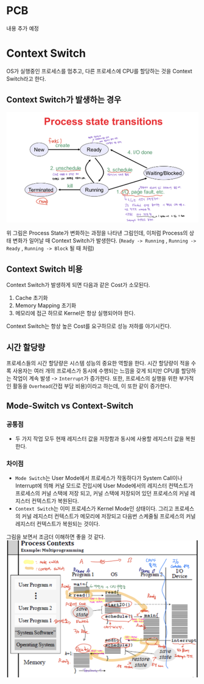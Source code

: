 # PCB
내용 추가 예정

# Context Switch

OS가 실행중인 프로세스를 멈추고, 다른 프로세스에 CPU를 할당하는 것을 Context Switch라고 한다.

## Context Switch가 발생하는 경우
![프로세스의 State](./img/states.png)

위 그림은 Process State가 변화하는 과정을 나타낸 그림인데, 이처럼 Process의 상태 변화가 일어날 때 Context Switch가 발생한다.
(`Ready -> Running` , `Running -> Ready` , `Running -> Block` 될 때 처럼)

## Context Switch 비용

Context Switch가 발생하게 되면 다음과 같은 Cost가 소모된다.

1. Cache 초기화
2. Memory Mapping 초기화
3. 메모리에 접근 하므로 Kernel은 항상 실행되어야 한다.

Context Switch는 항상 높은 Cost를 요구하므로 성능 저하를 야기시킨다.

## 시간 할당량

프로세스들의 시간 할당량은 시스템 성능의 중요한 역할을 한다. 시간 할당량이 적을 수록 사용자는 여러 개의 프로세스가 동시에 수행되는 느낌을 갖게 되지만 CPU를 할당하는 작업이 계속 발생 -> `Interrupt`가 증가한다.
또한, 프로세스의 실행을 위한 부가적인 활동을 `Overhead`(간접 부담 비용)이라고 하는데, 이 또한 같이 증가한다.

## Mode-Switch vs Context-Switch
### 공통점 
- 두 가지 작업 모두 현재 레지스터 값을 저장함과 동시에 사용할 레지스터 값을 복원한다.
### 차이점
- `Mode Switch`는 User Mode에서 프로세스가 작동하다가 System Call이나 Interrupt에 의해 커널 모드로 진입시에 User Mode에서의 레지스터 컨텍스트가 프로세스의 커널 스택에 저장 되고, 커널 스택에 저장되어 있던 프로세스의 커널 레지스터 컨텍스트가 복원된다.
- `Context Switch`는 이미 프로세스가 Kernel Mode인 상태이다. 그리고 프로세스의 커널 레지스터 컨텍스트가 메모리에 저장되고 다음번 스케줄될 프로세스의 커널 레지스터 컨텍스트가 복원되는 것이다.

그림을 보면서 조금더 이해하면 좋을 것 같다.
![Process Contexts](./img/context_switch.png)